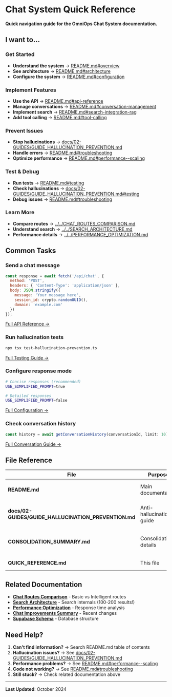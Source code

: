 # Chat System Quick Reference

**Quick navigation guide for the OmniOps Chat System documentation.**

## I want to...

### Get Started
- **Understand the system** → [README.md#overview](./README.md#overview)
- **See architecture** → [README.md#architecture](./README.md#architecture)
- **Configure the system** → [README.md#configuration](./README.md#configuration)

### Implement Features
- **Use the API** → [README.md#api-reference](./README.md#api-reference)
- **Manage conversations** → [README.md#conversation-management](./README.md#conversation-management)
- **Implement search** → [README.md#search-integration-rag](./README.md#search-integration-rag)
- **Add tool calling** → [README.md#tool-calling](./README.md#tool-calling)

### Prevent Issues
- **Stop hallucinations** → [docs/02-GUIDES/GUIDE_HALLUCINATION_PREVENTION.md](./docs/02-GUIDES/GUIDE_HALLUCINATION_PREVENTION.md)
- **Handle errors** → [README.md#troubleshooting](./README.md#troubleshooting)
- **Optimize performance** → [README.md#performance--scaling](./README.md#performance--scaling)

### Test & Debug
- **Run tests** → [README.md#testing](./README.md#testing)
- **Check hallucinations** → [docs/02-GUIDES/GUIDE_HALLUCINATION_PREVENTION.md#testing](./docs/02-GUIDES/GUIDE_HALLUCINATION_PREVENTION.md#testing)
- **Debug issues** → [README.md#troubleshooting](./README.md#troubleshooting)

### Learn More
- **Compare routes** → [../../CHAT_ROUTES_COMPARISON.md](../../CHAT_ROUTES_COMPARISON.md)
- **Understand search** → [../../SEARCH_ARCHITECTURE.md](../../SEARCH_ARCHITECTURE.md)
- **Performance details** → [../../PERFORMANCE_OPTIMIZATION.md](../../PERFORMANCE_OPTIMIZATION.md)

## Common Tasks

### Send a chat message
```javascript
const response = await fetch('/api/chat', {
  method: 'POST',
  headers: { 'Content-Type': 'application/json' },
  body: JSON.stringify({
    message: 'Your message here',
    session_id: crypto.randomUUID(),
    domain: 'example.com'
  })
});
```
[Full API Reference →](./README.md#api-reference)

### Run hallucination tests
```bash
npx tsx test-hallucination-prevention.ts
```
[Full Testing Guide →](./docs/02-GUIDES/GUIDE_HALLUCINATION_PREVENTION.md#testing)

### Configure response mode
```bash
# Concise responses (recommended)
USE_SIMPLIFIED_PROMPT=true

# Detailed responses
USE_SIMPLIFIED_PROMPT=false
```
[Full Configuration →](./README.md#configuration)

### Check conversation history
```typescript
const history = await getConversationHistory(conversationId, limit: 10);
```
[Full Conversation Guide →](./README.md#conversation-management)

## File Reference

| File | Purpose | Lines | Topics |
|------|---------|-------|--------|
| **README.md** | Main documentation | 788 | Architecture, API, Testing, Config |
| **docs/02-GUIDES/GUIDE_HALLUCINATION_PREVENTION.md** | Anti-hallucination guide | 610 | Prevention, Testing, Best Practices |
| **CONSOLIDATION_SUMMARY.md** | Consolidation details | 308 | What changed, metrics, benefits |
| **QUICK_REFERENCE.md** | This file | - | Quick navigation |

## Related Documentation

- **[Chat Routes Comparison](../../CHAT_ROUTES_COMPARISON.md)** - Basic vs Intelligent routes
- **[Search Architecture](../../SEARCH_ARCHITECTURE.md)** - Search internals (100-200 results!)
- **[Performance Optimization](../../PERFORMANCE_OPTIMIZATION.md)** - Response time analysis
- **[Chat Improvements Summary](../../implementation/CHAT_IMPROVEMENTS_SUMMARY.md)** - Recent changes
- **[Supabase Schema](../09-REFERENCE/REFERENCE_DATABASE_SCHEMA.md)** - Database structure

## Need Help?

1. **Can't find information?** → Search README.md table of contents
2. **Hallucination issues?** → See [docs/02-GUIDES/GUIDE_HALLUCINATION_PREVENTION.md](./docs/02-GUIDES/GUIDE_HALLUCINATION_PREVENTION.md)
3. **Performance problems?** → See [README.md#performance--scaling](./README.md#performance--scaling)
4. **Code not working?** → See [README.md#troubleshooting](./README.md#troubleshooting)
5. **Still stuck?** → Check related documentation above

---

**Last Updated**: October 2024
